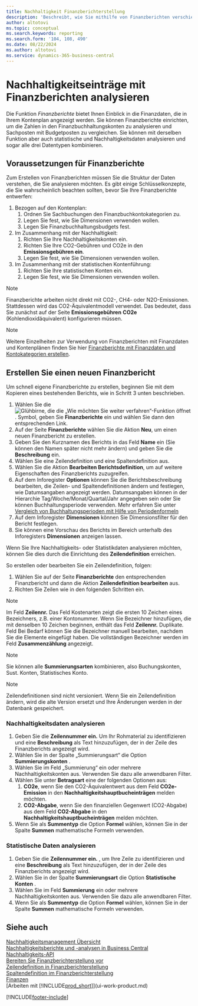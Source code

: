 ```yaml
---
title: Nachhaltigkeit Finanzberichterstellung
description: 'Beschreibt, wie Sie mithilfe von Finanzberichten verschiedene Ansichten und Berichte zur Analyse von Nachhaltigkeitsleistungsdaten erstellen.'
author: altotovi
ms.topic: conceptual
ms.search.keywords: reporting
ms.search.form: '104, 108, 490'
ms.date: 08/22/2024
ms.author: altotovi
ms.service: dynamics-365-business-central
---
```


# Nachhaltigkeitseinträge mit Finanzberichten analysieren 

Die Funktion  *Finanzberichte*  bietet Ihnen Einblick in die Finanzdaten, die in Ihrem Kontenplan angezeigt werden. Sie können Finanzberichte einrichten, um die Zahlen in den Finanzbuchhaltungskonten zu analysieren und Sachposten mit Budgetposten zu vergleichen. Sie können mit derselben Funktion aber auch statistische und Nachhaltigkeitsdaten analysieren und sogar alle drei Datentypen kombinieren.  

## Voraussetzungen für Finanzberichte  

Zum Erstellen von Finanzberichten müssen Sie die Struktur der Daten verstehen, die Sie analysieren möchten. Es gibt einige Schlüsselkonzepte, die Sie wahrscheinlich beachten sollten, bevor Sie Ihre Finanzberichte entwerfen: 

1. Bezogen auf den Kontenplan: 
   1. Ordnen Sie Sachbuchungen den Finanzbuchkontokategorien zu. 
   2. Legen Sie fest, wie Sie Dimensionen verwenden wollen.
   3. Legen Sie Finanzbuchhaltungsbudgets fest.  
2. Im Zusammenhang mit der Nachhaltigkeit:   
   1. Richten Sie Ihre Nachhaltigkeitskonten ein. 
   2. Richten Sie Ihre CO2-Gebühren und CO2e in den  **Emissionsgebühren ein**.
   3. Legen Sie fest, wie Sie Dimensionen verwenden wollen.  
3. Im Zusammenhang mit der statistischen Kontenführung: 
   1. Richten Sie Ihre statistischen Konten ein. 
   2. Legen Sie fest, wie Sie Dimensionen verwenden wollen.  

> [!NOTE]
> Finanzberichte arbeiten nicht direkt mit CO2-, CH4- oder N2O-Emissionen. Stattdessen wird das CO2-Äquivalentmodell verwendet. Das bedeutet, dass Sie zunächst auf der Seite  **Emissionsgebühren**  **CO2e**  (Kohlendioxidäquivalent) konfigurieren müssen.  

> [!NOTE]
> Weitere Einzelheiten zur Verwendung von Finanzberichten mit Finanzdaten und Kontenplänen finden Sie hier  [Finanzberichte mit Finanzdaten und Kontokategorien erstellen](bi-how-work-account-schedule.md).   

## Erstellen Sie einen neuen Finanzbericht  

Um schnell eigene Finanzberichte zu erstellen, beginnen Sie mit dem Kopieren eines bestehenden Berichts, wie in Schritt 3 unten beschrieben. 

1. Wählen Sie die ![Glühbirne, die die „Wie möchten Sie weiter verfahren“-Funktion öffnet](media/ui-search/search_small.png "Wie möchten Sie weiter verfahren?"). Symbol, geben Sie **Finanzberichte** ein und wählen Sie dann den entsprechenden Link.  
2. Auf der Seite **Finanzberichte** wählen Sie die Aktion **Neu**, um einen neuen Finanzbericht zu erstellen.  
3. Geben Sie den Kurznamen des Berichts in das Feld  **Name**  ein (Sie können den Namen später nicht mehr ändern) und geben Sie die  **Beschreibung** ein.  
4. Wählen Sie eine Zeilendefinition und eine Spaltendefinition aus.   
5. Wählen Sie die Aktion  **Bearbeiten Berichtsdefinition**, um auf weitere Eigenschaften des Finanzberichts zuzugreifen.  
6. Auf dem Inforegister **Optionen** können Sie die Berichtsbeschreibung bearbeiten, die Zeilen- und Spaltendefinitionen ändern und festlegen, wie Datumsangaben angezeigt werden. Datumsangaben können in der Hierarchie Tag/Woche/Monat/Quartal/Jahr angegeben sein oder Sie können Buchhaltungsperiode verwenden. Mehr erfahren Sie unter [Vergleich von Buchhaltungsperioden mit Hilfe von Periodenformeln](bi-column-definitions.md#comparing-accounting-periods-using-period-formulas) 
7. Auf dem Inforegister **Dimensionen** können Sie Dimensionsfilter für den Bericht festlegen.  
8. Sie können eine Vorschau des Berichts im Bereich unterhalb des Inforegisters **Dimensionen** anzeigen lassen.   

Wenn Sie Ihre Nachhaltigkeits- oder Statistikdaten analysieren möchten, können Sie dies durch die Einrichtung des  **Zeilendefinition** erreichen.  

So erstellen oder bearbeiten Sie ein Zeilendefinition, folgen:

1. Wählen Sie auf der Seite **Finanzberichte** den entsprechenden Finanzbericht und dann die Aktion **Zeilendefinition bearbeiten** aus. 
2. Richten Sie Zeilen wie in den folgenden Schritten ein.  

> [!NOTE]
> Im Feld **Zeilennr.** Das Feld Kostenarten zeigt die ersten 10 Zeichen eines Bezeichners, z.B. einer Kontonummer. Wenn Sie Bezeichner hinzufügen, die mit denselben 10 Zeichen beginnen, enthält das Feld **Zeilennr.** Duplikate. Feld Bei Bedarf können Sie die Bezeichner manuell bearbeiten, nachdem Sie die Elemente eingefügt haben. Die vollständigen Bezeichner werden im Feld **Zusammenzählung** angezeigt.

> [!NOTE]
> Sie können alle  **Summierungsarten** kombinieren, also Buchungskonten, Sust. Konten, Statistisches Konto.

> [!NOTE]
> Zeilendefinitionen sind nicht versioniert. Wenn Sie ein Zeilendefinition ändern, wird die alte Version ersetzt und Ihre Änderungen werden in der Datenbank gespeichert. 

### Nachhaltigkeitsdaten analysieren  

1. Geben Sie die  **Zeilennummer ein.** Um Ihr Rohmaterial zu identifizieren und eine  **Beschreibung**  als Text hinzuzufügen, der in der Zeile des Finanzberichts angezeigt wird. 
2. Wählen Sie in der Spalte „Summierungsart“ die Option  **Summierungskonten** .   
3. Wählen Sie im Feld „Summierung“ ein oder mehrere Nachhaltigkeitskonten aus. Verwenden Sie dazu alle anwendbaren Filter. 
4. Wählen Sie unter  **Betragsart** eine der folgenden Optionen aus:   
   1. **CO2e**, wenn Sie den CO2-Äquivalentwert aus dem Feld  **CO2e-Emission**  in den  **Nachhaltigkeitshauptbucheinträgen** melden möchten. 
   2. **CO2-Abgabe**, wenn Sie den finanziellen Gegenwert (CO2-Abgabe) aus dem Feld  **CO2-Abgabe**  in den  **Nachhaltigkeitshauptbucheinträgen** melden möchten. 
5. Wenn Sie als  **Summentyp** die Option  **Formel**  wählen, können Sie in der Spalte  **Summen**  mathematische Formeln verwenden.  

### Statistische Daten analysieren

1. Geben Sie die  **Zeilennummer ein.** , um Ihre Zeile zu identifizieren und eine  **Beschreibung**  als Text hinzuzufügen, der in der Zeile des Finanzberichts angezeigt wird. 
2. Wählen Sie in der Spalte  **Summierungsart**  die Option  **Statistische Konten** .   
3. Wählen Sie im Feld  **Summierung**  ein oder mehrere Nachhaltigkeitskonten aus. Verwenden Sie dazu alle anwendbaren Filter. 
4. Wenn Sie als  **Summentyp**  die Option  **Formel** wählen, können Sie in der Spalte  **Summen**  mathematische Formeln verwenden.  

## Siehe auch 

[Nachhaltigkeitsmanagement Übersicht](finance-manage-sustainability.md)    
[Nachhaltigkeitsberichte und -analysen in Business Central](sustainability-reports.md)   
[Nachhaltigkeits-API](/dynamics365/business-central/dev-itpro/api-sustainability/sustainability-api?toc=/dynamics365/business-central/toc.json)    
[Bereiten Sie Finanzberichterstellung vor](bi-how-work-account-schedule.md)    
[Zeilendefinition in Finanzberichterstellung](bi-row-definitions.md)    
[Spaltendefinition im Finanzberichterstellung](bi-column-definitions.md)    
[Finanzen](finance.md)    
[Arbeiten mit [!INCLUDE[prod_short](includes/prod_short.md)]](ui-work-product.md)    

[!INCLUDE[footer-include](includes/footer-banner.md)]
